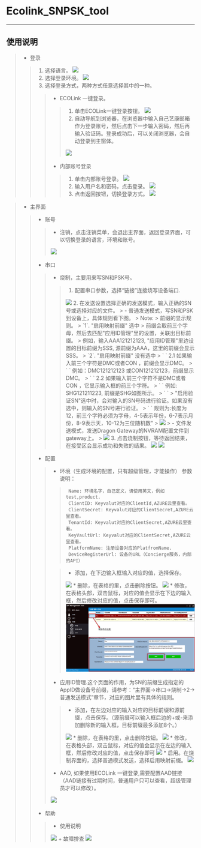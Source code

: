 # Ecolink_SNPSK_tool 
***
## 使用说明  
> * 登录
>>   1. 选择语言。
>>      <image src="/img/language.png">
>>   2. 选择登录环境。
>>      <image src="/img/env.png">
>>   3. 选择登录方式，两种方式任意选择其中的一种。
>>>    - ECOLink 一键登录。
>>>>    1. 单击ECOLink一键登录按钮。
>>>>        <image src="/img/ecolinkOneClickLogin.png">
>>>>    2. 自动导航到浏览器，在浏览器中输入自己艺康邮箱作为登录账号，然后点击下一步输入密码，然后再输入验证码。登录成功后，可以关闭浏览器，会自动登录到主窗体。
>>>>    <img src="/img/authentication.png"/>
>>>    - 内部账号登录
>>>>    1. 单击内部账号登录。
>>>>      <img src="/img/localAccountLogin.png"/>
>>>>    2. 输入用户名和密码，点击登录。
>>>>      <img src="/img/localAcountLogin_submit.png"/>
>>>>    3. 点击返回按钮，切换登录方式。
>>>>      <img src="/img/localAcountLogin_backup.png"/>

> * 主界面
>> - 账号
>>> + 注销，点击注销菜单，会退出主界面，返回登录界面，可以切换登录的语言，环境和账号。
>>>  <img src="/img/main_signout.png"/>
>> - 串口
>>> + 烧制，主要用来写SN和PSK号。
>>>> 1. 配置串口参数，选择“链接”连接烧写设备端口.
>>>>  <img src="/img/main_burndown_comsetting.png"/>
>>>> 2. 在发送设置选择正确的发送模式，输入正确的SN号或选择对应的文件。
>>>>>  - 普通发送模式，写SN和PSK到设备上，具体规则看下图。
>>>>>    Note:
>>>>>    前缀的显示规则。
>>>>>   `1`. "启用映射前缀" 选中
>>>>>       前缀会取前三个字母，然后去匹配"应用ID管理"里的设置，关联出目标前缀。
>>>>>           例如，输入AAA121212123, "应用ID管理"里边设置的目标前缀为SSS, 源前缀为AAA，这里的前缀会显示SSS。
>>>>>   `2`. "启用映射前缀" 没有选中
>>>>>      ` `  2.1 如果输入前三个字符是DMC或者CON ，前缀会显示DMC。 
>>>>>      ` `    例如：DMC121212123 或CON121212123，前缀显示DMC。
>>>>>      ` `  2.2 如果输入前三个字符不是DMC或者CON ，它显示输入框的前三个字符。
>>>>>      ` `    例如: SHG121211223, 前缀是SHG如图所示。
>>>>>        `    `
>>>>>  "启用验证SN"选中时，会对输入的SN号码进行验证。如果没有选中，则输入的SN号进行验证。
>>>>>      ` `  规则为:长度为12，前三个字符必须为字母，4-5表示年份，6-7表示月份，8-9表示天，10-12为三位随机数"
>>>>>    <img src="/img/main_burndown_common.png"/>
>>>>>  - 文件发送模式，发送Dragon Gateway的NVRAM配置文件到gateway上。
>>>>>    <img src="/img/main_burndown_file.png"/>
>>>> 3. 点击烧制按钮，等待返回结果，在接受区会显示成功和失败的结果。
>>>>   <img src="/img/main_burndown_burndown.png"/>
>>>>   <img src="/img/main_burndown_success.png"/>
>> - 配置
>>> + 环境（生成环境的配置，只有超级管理，才能操作）
>>>    参数说明：
>>>>      Name: 环境名字，自己定义，请使用英文，例如test,product.
>>>>      ClientID: Keyvalut对应的ClientId,AZURE云里查看。
>>>>      ClientSecret: Keyvalut对应的ClientSecret,AZURE云里查看。
>>>>      TenantId: Keyvalut对应的ClientSecret,AZURE云里查看。
>>>>      KeyVaultUrl: Keyvalut对应的ClientSecret,AZURE云里查看。
>>>>      PlatformName: 注册设备对应的PlatfromName. 
>>>>      DeviceRegisterUrl: 设备的URL（Concierge服务，内部的API）
>>>  
>>>> * 添加，在下边输入框输入对应的值，选择保存。
>>>> <img src="/img/main_env_save.png"/>
>>>> * 删除，在表格的里，点击删除按钮。
>>>> <img src="/img/main_env_delete.png"/>
>>>> * 修改，在表格头部，双击鼠标，对应的值会显示在下边的输入框，然后修改对应的值，点击保存即可。
>>>> <img src="img/main_env_modify.png"/>
>>> + 应用ID管理.这个页面的作用，为SN的前缀生成指定的AppID做设备号前缀，请参考：“主界面->串口->烧制->2->普通发送模式”章节，对应的图片里有具体的规则。
>>>> * 添加，在左边对应的输入对应的目标前缀和源前缀，点击保存。（源前缀可以输入框后边的+或-来添加删除新的输入框，目标前缀最多添加8个。）
>>>>  <img src="/img/main_application_add.png"/>
>>>> * 删除，在表格的里，点击删除按钮。
>>>> <img src="/img/main_application_delete.png"/>
>>>> * 修改，在表格头部，双击鼠标，对应的值会显示在左边的输入框，然后修改对应的值，点击保存即可
>>>> <img src="/img/main_application_modify.png"/>
>>>> * 启用。在烧制界面的，选择普通模式发送，选择启用映射前缀。
>>>> <img src="/zh-cn/img/main_application_enable.png"/>
>>> + AAD, 如果使用ECOLink 一键登录,需要配置AAD链接（AAD链接有过期时间，普通用户只可以查看，超级管理员才可以修改）。
>>> <img src="/img/main_setting_add.png"/>
>> - 帮助
>>> + 使用说明
>>> <img src="/img/main_help_Instruction.png"/>  
>>> + 故障排查
>>> <img src="/img/main_help_Troubleshooting.png"/> 